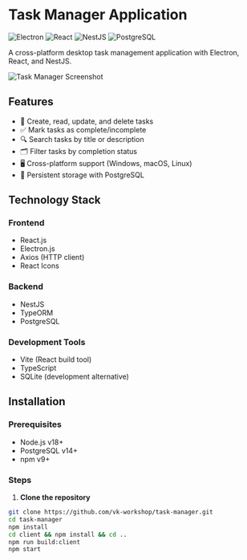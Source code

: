 # Task Manager Application

![Electron](https://img.shields.io/badge/Electron-47848F?style=for-the-badge&logo=electron&logoColor=white)
![React](https://img.shields.io/badge/React-20232A?style=for-the-badge&logo=react&logoColor=61DAFB)
![NestJS](https://img.shields.io/badge/NestJS-E0234E?style=for-the-badge&logo=nestjs&logoColor=white)
![PostgreSQL](https://img.shields.io/badge/PostgreSQL-316192?style=for-the-badge&logo=postgresql&logoColor=white)

A cross-platform desktop task management application with Electron, React, and NestJS.

![Task Manager Screenshot](https://via.placeholder.com/800x500.png?text=Task+Manager+Screenshot)

## Features

- 📝 Create, read, update, and delete tasks
- ✅ Mark tasks as complete/incomplete
- 🔍 Search tasks by title or description
- 🗂 Filter tasks by completion status
- 🖥 Cross-platform support (Windows, macOS, Linux)
- 💾 Persistent storage with PostgreSQL

## Technology Stack

### Frontend
- React.js
- Electron.js
- Axios (HTTP client)
- React Icons

### Backend
- NestJS
- TypeORM
- PostgreSQL

### Development Tools
- Vite (React build tool)
- TypeScript
- SQLite (development alternative)

## Installation

### Prerequisites
- Node.js v18+
- PostgreSQL v14+
- npm v9+

### Steps

1. **Clone the repository**
```bash
git clone https://github.com/vk-workshop/task-manager.git
cd task-manager
npm install
cd client && npm install && cd ..
npm run build:client
npm start